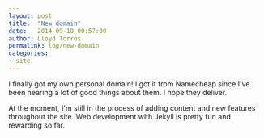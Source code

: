 ```yaml
---
layout: post
title:  "New domain"
date:   2014-09-18 00:57:00
author: Lloyd Torres
permalink: log/new-domain
categories:
- site
---
```


I finally got my own personal domain! I got it from Namecheap since I've been hearing a lot of good things about them. I hope they deliver.

At the moment, I'm still in the process of adding content and new features throughout the site. Web development with Jekyll is pretty fun and rewarding so far.